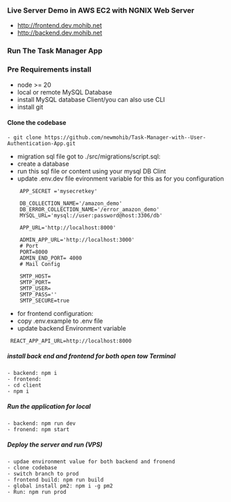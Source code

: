 ### Live Server Demo in AWS EC2 with NGNIX Web Server

- http://frontend.dev.mohib.net
- http://backend.dev.mohib.net

### Run The Task Manager App

### Pre Requirements install

- node >= 20
- local or remote MySQL Database
- install MySQL database Client/you can also use CLI
- install git

#### Clone the codebase

```
- git clone https://github.com/newmohib/Task-Manager-with--User-Authentication-App.git
```

- migration sql file got to ./src/migrations/script.sql:
- create a database
- run this sql file or content using your mysql DB Clint
- update .env.dev file evironment variable for this as for you configuration

```
    APP_SECRET ='mysecretkey'

    DB_COLLECTION_NAME='/amazon_demo'
    DB_ERROR_COLLECTION_NAME='/error_amazon_demo'
    MYSQL_URL='mysql://user:password@host:3306/db'

    APP_URL='http://localhost:8000'

    ADMIN_APP_URL='http://localhost:3000'
    # Port
    PORT=8000
    ADMIN_END_PORT= 4000
    # Mail Config

    SMTP_HOST=
    SMTP_PORT=
    SMTP_USER=
    SMTP_PASS=''
    SMTP_SECURE=true
```

- for frontend configuration:
- copy .env.example to .env file
- update backend Environment variable

```
 REACT_APP_API_URL=http://localhost:8000

```

##### install back end and frontend for both open tow Terminal

```
- backend: npm i
- frontend:
- cd client
- npm i
```

##### Run the application for local

```
- backend: npm run dev
- fronend: npm start
```

##### Deploy the server and run (VPS)

```
- updae environment value for both backend and fronend
- clone codebase
- switch branch to prod
- frontend build: npm run build
- global install pm2: npm i -g pm2
- Run: npm run prod

```
